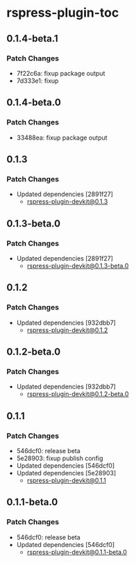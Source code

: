 # rspress-plugin-toc

## 0.1.4-beta.1

### Patch Changes

- 7f22c6a: fixup package output
- 7d333e1: fixup

## 0.1.4-beta.0

### Patch Changes

- 33488ea: fixup package output

## 0.1.3

### Patch Changes

- Updated dependencies [2891f27]
  - rspress-plugin-devkit@0.1.3

## 0.1.3-beta.0

### Patch Changes

- Updated dependencies [2891f27]
  - rspress-plugin-devkit@0.1.3-beta.0

## 0.1.2

### Patch Changes

- Updated dependencies [932dbb7]
  - rspress-plugin-devkit@0.1.2

## 0.1.2-beta.0

### Patch Changes

- Updated dependencies [932dbb7]
  - rspress-plugin-devkit@0.1.2-beta.0

## 0.1.1

### Patch Changes

- 546dcf0: release beta
- 5e28903: fixup publish config
- Updated dependencies [546dcf0]
- Updated dependencies [5e28903]
  - rspress-plugin-devkit@0.1.1

## 0.1.1-beta.0

### Patch Changes

- 546dcf0: release beta
- Updated dependencies [546dcf0]
  - rspress-plugin-devkit@0.1.1-beta.0
